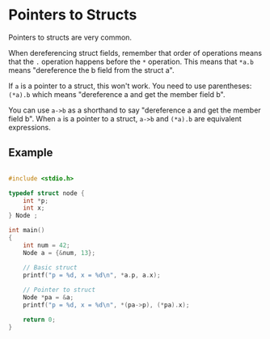 # Pointers to Structs
Pointers to structs are very common.

When dereferencing struct fields, remember that order of operations means that the `.` operation happens before the `*` operation. This means that `*a.b` means "dereference the b field from the struct a".

If `a` is a pointer to a struct, this won't work. You need to use parentheses: `(*a).b` which means "dereference a and get the member field b".

You can use `a->b` as a shorthand to say "dereference a and get the member field b". When `a` is a pointer to a struct, `a->b` and `(*a).b` are equivalent expressions.

Example
------- 

```c

#include <stdio.h>

typedef struct node {
	int *p;
	int x;
} Node ;

int main()
{
	int num = 42;
	Node a = {&num, 13};

	// Basic struct
	printf("p = %d, x = %d\n", *a.p, a.x);
	
	// Pointer to struct
	Node *pa = &a;
	printf("p = %d, x = %d\n", *(pa->p), (*pa).x);

	return 0;
}
```
